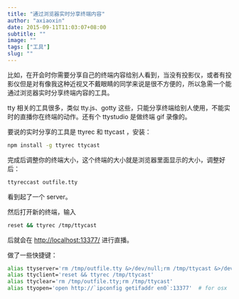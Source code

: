 ```yaml
---
title: "通过浏览器实时分享终端内容"
author: "axiaoxin"
date: 2015-09-11T11:03:07+08:00
subtitle: ""
image: ""
tags: ["工具"]
slug: ""
---
```


比如，在开会时你需要分享自己的终端内容给别人看到，当没有投影仪，或者有投影仪但是对有像我这种近视又不戴眼睛的同学来说是很不方便的，所以急需一个能通过浏览器实时分享终端内容的工具。

tty 相关的工具很多，类似 tty.js、gotty 这些，只能分享终端给别人使用，不能实时的直播你在终端的动作。还有个 ttystudio 是做终端 gif 录像的。

要说的实时分享的工具是 ttyrec 和 ttycast ，安装：

```sh
npm install -g ttyrec ttycast
```

完成后调整你的终端大小，这个终端的大小就是浏览器里面显示的大小，调整好后：

```sh
ttyreccast outfile.tty
```

看到起了一个 server。

然后打开新的终端，输入

```sh
reset && ttyrec /tmp/ttycast
```

后就会在 <http://localhost:13377/> 进行直播。

做了一些快捷键：

```sh
alias ttyserver='rm /tmp/outfile.tty &>/dev/null;rm /tmp/ttycast &>/dev/null;ttyreccast /tmp/outfile.tty'
alias ttyclient='reset && ttyrec /tmp/ttycast'
alias ttyclear='rm /tmp/outfile.tty;rm /tmp/ttycast'
alias ttyopen='open http://`ipconfig getifaddr en0`:13377'  # for osx
```
